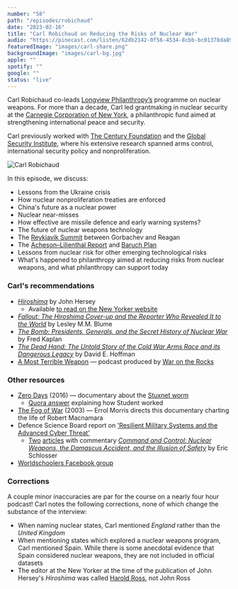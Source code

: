 ```yaml
---
number: "58"
path: "/episodes/robichaud"
date: "2023-02-16"
title: "Carl Robichaud on Reducing the Risks of Nuclear War"
audio: "https://pinecast.com/listen/62db2142-0f56-4534-8cbb-bc01378da893.mp3"
featuredImage: "images/carl-share.png"
backgroundImage: "images/carl-bg.jpg"
apple: ""
spotify: ""
google: ""
status: "live"
---
```


Carl Robichaud co-leads [Longview Philanthropy’s](https://www.longview.org/) programme on nuclear weapons. For more than a decade, Carl led grantmaking in nuclear security at the [Carnegie Corporation of New York](https://www.carnegie.org/), a philanthropic fund aimed at strengthening international peace and security.

Carl previously worked with [The Century Foundation](https://tcf.org/) and the [Global Security Institute](https://gsinstitute.org/), where his extensive research spanned arms control, international security policy and nonproliferation.

<div class="episode-image_variable">

![Carl Robichaud](carl.jpg)

</div>

In this episode, we discuss:

- Lessons from the Ukraine crisis
- How nuclear nonproliferation treaties are enforced
- China's future as a nuclear power
- Nuclear near-misses
- How effective are missile defence and early warning systems?
- The future of nuclear weapons technology
- The [Reykjavik Summit](https://en.wikipedia.org/wiki/Reykjav%C3%ADk_Summit) between Gorbachev and Reagan
- The [Acheson–Lilienthal Report](https://en.wikipedia.org/wiki/Acheson%E2%80%93Lilienthal_Report) and [Baruch Plan](https://en.wikipedia.org/wiki/Baruch_Plan)
- Lessons from nuclear risk for other emerging technological risks
- What's happened to philanthropy aimed at reducing risks from nuclear weapons, and what philanthropy can support today

### Carl's recommendations

* [*Hiroshima*](https://www.goodreads.com/book/show/27323.Hiroshima) by John Hersey
  * Available [to read on the New Yorker website](https://www.newyorker.com/magazine/1946/08/31/hiroshima)
* *[Fallout: The Hiroshima Cover-up and the Reporter Who Revealed It to the World](https://www.goodreads.com/en/book/show/52764193)* by Lesley M.M. Blume
* *[The Bomb: Presidents, Generals, and the Secret History of Nuclear War](https://www.goodreads.com/en/book/show/50868575)* by Fred Kaplan
* *[The Dead Hand: The Untold Story of the Cold War Arms Race and its Dangerous Legacy](https://www.goodreads.com/book/show/6623920-the-dead-hand?from_search=true&from_srp=true&qid=0RfDpCjLy7&rank=2)* by David E. Hoffman
* [A Most Terrible Weapon](https://warontherocks.com/category/podcasts/a-most-terrible-weapon/) — podcast produced by [War on the Rocks](https://warontherocks.com/)

### Other resources

* [Zero Days](https://letterboxd.com/film/zero-days/) (2016) — documentary about the [Stuxnet worm](https://en.wikipedia.org/wiki/Stuxnet)
  * [Quora answer](https://www.quora.com/What-is-the-most-sophisticated-piece-of-software-ever-written-1/answer/John-Byrd-2) explaining how Student worked
* [The Fog of War](https://letterboxd.com/film/the-fog-of-war/) (2003) — Errol Morris directs this documentary charting the life of Robert Macnamara
* Defence Science Board report on ['Resilient Military Systems and the Advanced Cyber Threat'](https://nsarchive2.gwu.edu/NSAEBB/NSAEBB424/docs/Cyber-081.pdf)
  * [Two](https://www.washingtonpost.com/world/national-security/confidential-report-lists-us-weapons-system-designs-compromised-by-chinese-cyberspies/2013/05/27/a42c3e1c-c2dd-11e2-8c3b-0b5e9247e8ca_story.html) [articles](https://www.businessinsider.com/cyber-exploits-turn-weapons-on-us-2013-3) with commentary
	*[Command and Control: Nuclear Weapons, the Damascus Accident, and the Illusion of Safety](https://www.goodreads.com/en/book/show/6452798)* by Eric Schlosser
* [Worldschoolers Facebook group](https://www.facebook.com/groups/worldschoolers/)

### Corrections

A couple minor inaccuracies are par for the course on a nearly four hour podcast! Carl notes the following corrections, none of which change the substance of the interview:

- When naming nuclear states, Carl mentioned *England* rather than the *United Kingdom*
- When mentioning states which explored a nuclear weapons program, Carl mentioned Spain. While there is some anecdotal evidence that Spain considered nuclear weapons, they are not included in official datasets
- The editor at the New Yorker at the time of the publication of John Hersey's *Hiroshima* was called [Harold Ross](https://en.wikipedia.org/wiki/Harold_Ross), not John Ross